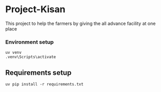 # Project-Kisan
This project to help the farmers by giving the all advance facility at one place

###  Environment setup
```
uv venv
.venv\Scripts\activate
```
## Requirements setup
```
uv pip install -r requirements.txt
```